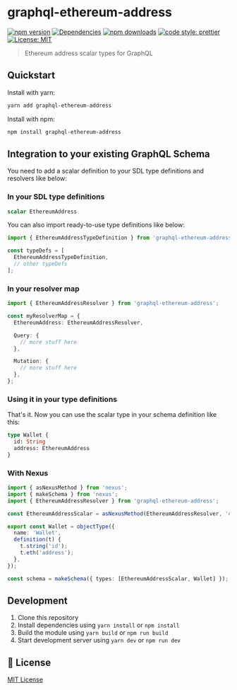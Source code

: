 # graphql-ethereum-address

[![npm version][npm-version-src]][npm-version-href]
[![Dependencies][david-dm-src]][david-dm-href]
[![npm downloads][npm-downloads-src]][npm-downloads-href]
[![code style: prettier](https://img.shields.io/badge/code_style-prettier-000000.svg?style=flat-square)](https://prettier.io/)
[![License: MIT](https://img.shields.io/badge/License-MIT-black.svg?style=flat-square)](https://opensource.org/licenses/MIT)

> Ethereum address scalar types for GraphQL

## Quickstart

Install with yarn:

```bash
yarn add graphql-ethereum-address
```

Install with npm:

```bash
npm install graphql-ethereum-address
```

## Integration to your existing GraphQL Schema

You need to add a scalar definition to your SDL type definitions and resolvers like below:

### In your SDL type definitions

```graphql
scalar EthereumAddress
```

You can also import ready-to-use type definitions like below:

```ts
import { EthereumAddressTypeDefinition } from 'graphql-ethereum-address';

const typeDefs = [
  EthereumAddressTypeDefinition,
  // other typeDefs
];
```

### In your resolver map

```ts
import { EthereumAddressResolver } from 'graphql-ethereum-address';

const myResolverMap = {
  EthereumAddress: EthereumAddressResolver,

  Query: {
    // more stuff here
  },

  Mutation: {
    // more stuff here
  },
};
```

### Using it in your type definitions

That's it. Now you can use the scalar type in your schema definition like this:

```graphql
type Wallet {
  id: String
  address: EthereumAddress
}
```

### With Nexus

```ts
import { asNexusMethod } from 'nexus';
import { makeSchema } from 'nexus';
import { EthereumAddressResolver } from 'graphql-ethereum-address';

const EthereumAddressScalar = asNexusMethod(EthereumAddressResolver, 'eth');

export const Wallet = objectType({
  name: 'Wallet',
  definition(t) {
    t.string('id');
    t.eth('address');
  },
});

const schema = makeSchema({ types: [EthereumAddressScalar, Wallet] });
```

## Development

1. Clone this repository
2. Install dependencies using `yarn install` or `npm install`
3. Build the module using `yarn build` or `npm run build`
4. Start development server using `yarn dev` or `npm run dev`

## 📑 License

[MIT License](./LICENSE)

<!-- Badges -->

[npm-version-src]: https://img.shields.io/npm/dt/graphql-ethereum-address.svg?style=flat-square
[npm-version-href]: https://npmjs.com/package/graphql-ethereum-address
[npm-downloads-src]: https://img.shields.io/npm/v/graphql-ethereum-address/latest.svg?style=flat-square
[npm-downloads-href]: https://npmjs.com/package/graphql-ethereum-address
[david-dm-src]: https://david-dm.org/gomah/graphql-ethereum-address/status.svg?style=flat-square
[david-dm-href]: https://david-dm.org/gomah/graphql-ethereum-address
